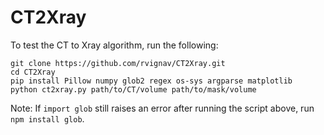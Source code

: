 # CT2Xray

To test the CT to Xray algorithm, run the following:

    git clone https://github.com/rvignav/CT2Xray.git
    cd CT2Xray
    pip install Pillow numpy glob2 regex os-sys argparse matplotlib
    python ct2xray.py path/to/CT/volume path/to/mask/volume

Note: If `import glob` still raises an error after running the script above, run `npm install glob`.
